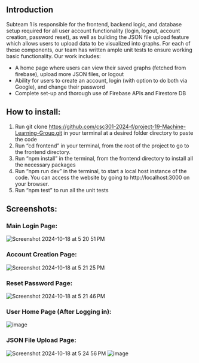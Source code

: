 ## Introduction

Subteam 1 is responsible for the frontend, backend logic, and database setup required for all user account functionality (login, logout, account creation, password reset), as well as building the JSON file upload feature which allows users to upload data to be visualized into graphs. For each of these components, our team has written ample unit tests to ensure working basic functionality. Our work includes:

- A home page where users can view their saved graphs (fetched from firebase), upload more JSON files, or logout
- Ability for users to create an account, login (with option to do both via Google), and change their password
- Complete set-up and thorough use of Firebase APIs and Firestore DB

## How to install:
1. Run git clone https://github.com/csc301-2024-f/project-19-Machine-Learning-Group.git in your terminal at a desired folder directory to paste the code
2. Run “cd frontend” in your terminal,  from the root of the project to go to the frontend directory.
3. Run “npm install” in the terminal, from the frontend directory to install all the necessary packages
4. Run “npm run dev” in the terminal, to start a local host instance of the code. You can access the website by going to http://localhost:3000 on your browser. 
5. Run “npm test” to run all the unit tests 

## Screenshots:
### Main Login Page:
![Screenshot 2024-10-18 at 5 20 51 PM](https://github.com/user-attachments/assets/c2047f35-b253-453d-8dba-91ec5f51477e)


### Account Creation Page:
![Screenshot 2024-10-18 at 5 21 25 PM](https://github.com/user-attachments/assets/d279c73b-58ff-4914-835c-52634be8ec17)

### Reset Password Page:
![Screenshot 2024-10-18 at 5 21 46 PM](https://github.com/user-attachments/assets/659fdc7c-930a-48f0-9ba7-b4ceac87f0c2)

### User Home Page (After Logging in):
![image](https://github.com/user-attachments/assets/8cbab77f-c9e0-4581-be1f-5371fc019154)

### JSON File Upload Page:
![Screenshot 2024-10-18 at 5 24 56 PM](https://github.com/user-attachments/assets/028449d6-babc-4dc8-a07b-05e25c00970d)
![image](https://github.com/user-attachments/assets/d9fdd83a-2bd5-4cf4-bf43-354a5455ed19)

